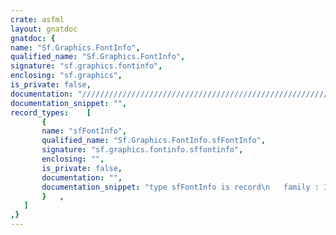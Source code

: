 ```yaml
---
crate: asfml
layout: gnatdoc
gnatdoc: {
name: "Sf.Graphics.FontInfo",
qualified_name: "Sf.Graphics.FontInfo",
signature: "sf.graphics.fontinfo",
enclosing: "sf.graphics",
is_private: false,
documentation: "//////////////////////////////////////////////////////////\n//////////////////////////////////////////////////////////\n/ sfFontInfo holds various information about a font\n//////////////////////////////////////////////////////////",
documentation_snippet: "",
record_types:    [
       {
       name: "sfFontInfo",
       qualified_name: "Sf.Graphics.FontInfo.sfFontInfo",
       signature: "sf.graphics.fontinfo.sffontinfo",
       enclosing: "",
       is_private: false,
       documentation: "",
       documentation_snippet: "type sfFontInfo is record\n   family : Interfaces.C.Strings.chars_ptr;\nend record;",
       }   ,
   ]
,}
---
```

